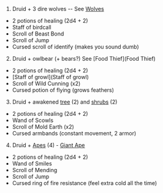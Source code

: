 1. Druid + 3 dire wolves -- See [Wolves](Wolves)
* 2 potions of healing (2d4 + 2)
* Staff of birdcall
* Scroll of Beast Bond
* Scroll of Jump
* Cursed scroll of identify (makes you sound dumb)

2. Druid + owlbear (+ bears?) See [Food Thief](Food Thief)
* 2 potions of healing (2d4 + 2)
* [Staff of growl](Staff of growl)
* Scroll of Wild Cunning (x2)
* Cursed potion of flying (grows feathers)

3. Druid + awakened [tree](https://www.dndbeyond.com/monsters/16792-awakened-tree) (2) and [shrubs](https://www.dndbeyond.com/monsters/16791-awakened-shrub) (2)
* 2 potions of healing (2d4 + 2)
* Wand of Scowls
* Scroll of Mold Earth (x2)
* Cursed armbands (constant movement, 2 armor)

4. Druid + [Apes](https://roll20.net/compendium/dnd5e/Ape#content) (4) - [Giant Ape](https://roll20.net/compendium/dnd5e/Giant%20Ape#content)
* 2 potions of healing (2d4 + 2)
* Wand of Smiles
* Scroll of Mending
* Scroll of Jump
* Cursed ring of fire resistance (feel extra cold all the time)

 
